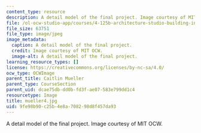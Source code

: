 ```yaml
---
content_type: resource
description: A detail model of the final project. Image courtesy of MIT OCW.
file: /ol-ocw-studio-app/courses/4-125b-architecture-studio-building-in-landscapes-fall-2005/9fe98b90c25b4e8a708298d8f457da93_mueller4.jpg
file_size: 63751
file_type: image/jpeg
image_metadata:
  caption: A detail model of the final project.
  credit: Image courtesy of MIT OCW.
  image-alt: A detail model of the final project.
learning_resource_types: []
license: https://creativecommons.org/licenses/by-nc-sa/4.0/
ocw_type: OCWImage
parent_title: Caitlin Mueller
parent_type: CourseSection
parent_uid: dcae75db-dd0b-fd3f-ae07-583e799dd1c4
resourcetype: Image
title: mueller4.jpg
uid: 9fe98b90-c25b-4e8a-7082-98d8f457da93
---
```

A detail model of the final project. Image courtesy of MIT OCW.